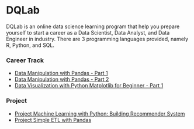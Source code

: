 # DQLab

DQLab is an online data science learning program that help you prepare yourself to start a career as a Data Scientist, Data Analyst, and Data Engineer in industry.
There are 3 programming languages provided, namely R, Python, and SQL.

### Career Track
- [Data Manipulation with Pandas - Part 1](https://github.com/andriana105/DQLab/blob/main/Data%20Manipulation%20with%20Pandas%20-%20Part%201.ipynb)
- [Data Manipulation with Pandas - Part 2](https://github.com/andriana105/DQLab/blob/main/Data%20Manipulation%20with%20Pandas%20-%20Part%202.ipynb)
- [Data Visualization with Python Matplotlib for Beginner - Part 1](https://github.com/andriana105/DQLab/blob/main/Data%20Visualization%20with%20Python%20Matplotlib%20for%20Beginner%20-%20Part%201.ipynb)

### Project
- [Project Machine Learning with Python: Building Recommender System](https://github.com/andriana105/DQLab/blob/main/Project%20Machine%20Learning%20with%20Python%20Building%20Recommender%20System.ipynb)
- [Project Simple ETL with Pandas](https://github.com/andriana105/DQLab/blob/main/project_simple_etl_pandas.ipynb)
